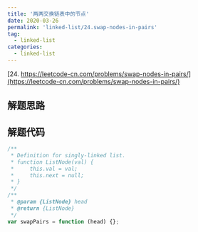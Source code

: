 ```yaml
---
title: '两两交换链表中的节点'
date: 2020-03-26
permalink: 'linked-list/24.swap-nodes-in-pairs'
tag:
  - linked-list
categories:
  - linked-list
---
```


[24. https://leetcode-cn.com/problems/swap-nodes-in-pairs/](https://leetcode-cn.com/problems/swap-nodes-in-pairs/)

## 解题思路

## 解题代码

```js
/**
 * Definition for singly-linked list.
 * function ListNode(val) {
 *     this.val = val;
 *     this.next = null;
 * }
 */
/**
 * @param {ListNode} head
 * @return {ListNode}
 */
var swapPairs = function (head) {};
```
